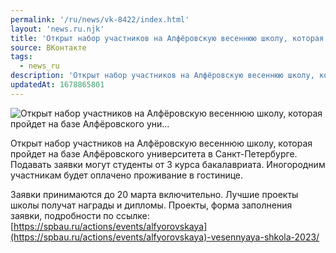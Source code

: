 ```yaml
---
permalink: '/ru/news/vk-8422/index.html'
layout: 'news.ru.njk'
title: 'Открыт набор участников на Алфёровскую весеннюю школу, которая пройдет на базе Алфёровского уни…'
source: ВКонтакте
tags:
  - news_ru
description: 'Открыт набор участников на Алфёровскую весеннюю школу, которая пройдет на базе Алфёровского уни…'
updatedAt: 1678865801
---
```

![Открыт набор участников на Алфёровскую весеннюю школу, которая пройдет на базе Алфёровского уни…](https://sun1-19.userapi.com/impg/TdXjemWgGQe9eJx-my5xNRp__Wq5IOFlzdpSWA/DhUhoiye6xI.jpg?size=510x510&quality=95&sign=c550e3021f9e2375b8cdda1a6f73e212&c_uniq_tag=MEewANfJgjOEza3vptZwsO8VI9wL081lMBaYTy54Kto&type=album)

Открыт набор участников на Алфёровскую весеннюю школу, которая пройдет на базе Алфёровского университета в Санкт-Петербурге. Подавать заявки могут студенты от 3 курса бакалавриата. Иногородним участникам будет оплачено проживание в гостинице.

Заявки принимаются до 20 марта включительно. Лучшие проекты школы получат награды и дипломы.
Проекты, форма заполнения заявки, подробности по ссылке:
[https://spbau.ru/actions/events/alfyorovskaya](https://spbau.ru/actions/events/alfyorovskaya)-vesennyaya-shkola-2023/
